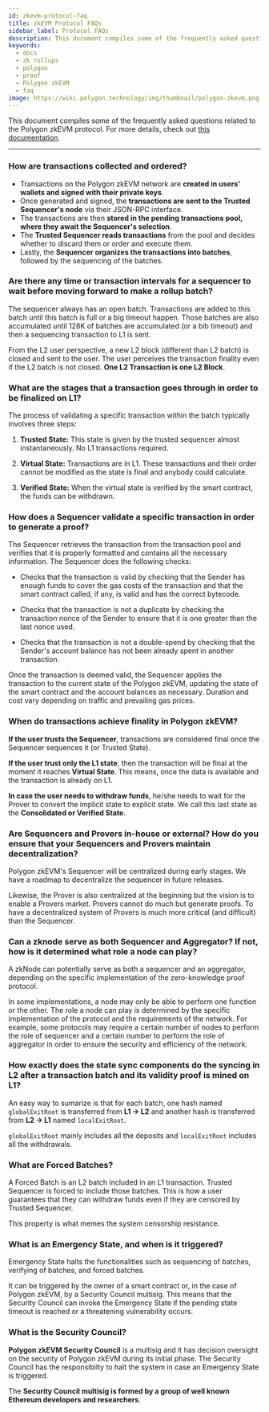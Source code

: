 ```yaml
---
id: zkevm-protocol-faq
title: zkEVM Protocol FAQs
sidebar_label: Protocol FAQs
description: This document compiles some of the frequently asked questions related to the Polygon zkEVM protocol.
keywords:
  - docs
  - zk rollups
  - polygon
  - proof
  - Polygon zkEVM
  - faq
image: https://wiki.polygon.technology/img/thumbnail/polygon-zkevm.png
---
```


This document compiles some of the frequently asked questions related to the Polygon zkEVM protocol. For more details, check out [this documentation](/zkEVM/protocol/protocol-components.md).

---

### How are transactions collected and ordered?

- Transactions on the Polygon zkEVM network are **created in users' wallets and signed with their private keys**.
- Once generated and signed, the **transactions are sent to the Trusted Sequencer's node** via their JSON-RPC interface. 
- The transactions are then **stored in the pending transactions pool, where they await the Sequencer's selection**.
- The **Trusted Sequencer reads transactions** from the pool and decides whether to discard them or order and execute them.
- Lastly, the **Sequencer organizes the transactions into batches**, followed by the sequencing of the batches.

### Are there any time or transaction intervals for a sequencer to wait before moving forward to make a rollup batch?

The sequencer always has an open batch. Transactions are added to this batch until this batch is full or a big timeout happen. Those batches are also accumulated until 128K of batches are accumulated (or a bib timeout) and then a sequencing transaction to L1 is sent.

From the L2 user perspective, a new L2 block (different than L2 batch) is closed and sent to the user. The user perceives the transaction finality even if the L2 batch is not closed. **One L2 Transaction is one L2 Block**.

### What are the stages that a transaction goes through in order to be finalized on L1?

The process of validating a specific transaction within the batch typically involves three steps:

1. **Trusted State:** This state is given by the trusted sequencer almost instantaneously. No L1 transactions required. 

2. **Virtual State:** Transactions are in L1. These transactions and their order cannot be modified as the state is final and anybody could calculate. 

3. **Verified State:** When the virtual state is verified by the smart contract, the funds can be withdrawn.

### How does a Sequencer validate a specific transaction in order to generate a proof?

The Sequencer retrieves the transaction from the transaction pool and verifies that it is properly formatted and contains all the necessary information. The Sequencer does the following checks:

- Checks that the transaction is valid by checking that the Sender has enough funds to cover the gas costs of the transaction and that the smart contract called, if any, is valid and has the correct bytecode.

- Checks that the transaction is not a duplicate by checking the transaction nonce of the Sender to ensure that it is one greater than the last nonce used.

- Checks that the transaction is not a double-spend by checking that the Sender's account balance has not been already spent in another transaction.

Once the transaction is deemed valid, the Sequencer applies the transaction to the current state of the Polygon zkEVM, updating the state of the smart contract and the account balances as necessary. Duration and cost vary depending on traffic and prevailing gas prices.

### When do transactions achieve finality in Polygon zkEVM?

**If the user trusts the Sequencer**, transactions are considered final once the Sequencer sequences it (or Trusted State).

**If the user trust only the L1 state**, then the transaction will be final at the moment it reaches **Virtual State**. This means, once the data is available and the transaction is already on L1.

**In case the user needs to withdraw funds**, he/she needs to wait for the Prover to convert the implicit state to explicit state. We call this last state as the **Consolidated or Verified State**.


### Are Sequencers and Provers in-house or external? How do you ensure that your Sequencers and Provers maintain decentralization?

Polygon zkEVM's Sequencer will be centralized during early stages. We have a roadmap to decentralize the sequencer in future releases.

Likewise, the Prover is also centralized at the beginning but the vision is to enable a Provers market. Provers cannot do much but generate proofs. To have a decentralized system of Provers is much more critical (and difficult) than the Sequencer.

### Can a zknode serve as both Sequencer and Aggregator? If not, how is it determined what role a node can play?

A zkNode can potentially serve as both a sequencer and an aggregator, depending on the specific implementation of the zero-knowledge proof protocol.

In some implementations, a node may only be able to perform one function or the other. The role a node can play is determined by the specific implementation of the protocol and the requirements of the network. For example, some protocols may require a certain number of nodes to perform the role of sequencer and a certain number to perform the role of aggregator in order to ensure the security and efficiency of the network.

### How exactly does the state sync components do the syncing in L2 after a transaction batch and its validity proof is mined on L1?

An easy way to sumarize is that for each batch, one hash named `globalExitRoot` is transferred from **L1 &rarr; L2** and another hash is transferred from **L2 &rarr; L1** named `localExitRoot`.

`globalExitRoot` mainly includes all the deposits and `localExitRoot` includes all the withdrawals.

### What are Forced Batches?

A Forced Batch is an L2 batch included in an L1 transaction. Trusted Sequencer is forced to include those batches. This is how a user guarantees that they can withdraw funds even if they are censored by Trusted Sequencer.

This property is what memes the system censorship resistance.

### What is an Emergency State, and when is it triggered? 

Emergency State halts the functionalities such as sequencing of batches, verifying of batches, and forced batches.

It can be triggered by the owner of a smart contract or, in the case of Polygon zkEVM, by a Security Council multisig. This means that the Security Council can invoke the Emergency State if the pending state timeout is reached or a threatening vulnerability occurs.

### What is the Security Council?

**Polygon zkEVM Security Council** is a multisig and it has decision oversight on the security of Polygon zkEVM during its initial phase. The Security Council has the responsibilty to halt the system in case an Emergency State is triggered. 

The **Security Council multisig is formed by a group of well known Ethereum developers and researchers**.

